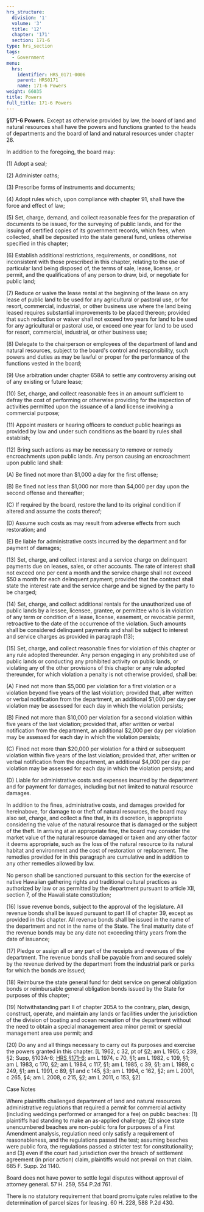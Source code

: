 ```yaml
---
hrs_structure:
  division: '1'
  volume: '3'
  title: '12'
  chapter: '171'
  section: 171-6
type: hrs_section
tags:
  - Government
menu:
  hrs:
    identifier: HRS_0171-0006
    parent: HRS0171
    name: 171-6 Powers
weight: 66035
title: Powers
full_title: 171-6 Powers
---
```

**§171-6 Powers.** Except as otherwise provided by law, the board of land and natural resources shall have the powers and functions granted to the heads of departments and the board of land and natural resources under chapter 26.

In addition to the foregoing, the board may:

(1) Adopt a seal;

(2) Administer oaths;

(3) Prescribe forms of instruments and documents;

(4) Adopt rules which, upon compliance with chapter 91, shall have the force and effect of law;

(5) Set, charge, demand, and collect reasonable fees for the preparation of documents to be issued, for the surveying of public lands, and for the issuing of certified copies of its government records, which fees, when collected, shall be deposited into the state general fund, unless otherwise specified in this chapter;

(6) Establish additional restrictions, requirements, or conditions, not inconsistent with those prescribed in this chapter, relating to the use of particular land being disposed of, the terms of sale, lease, license, or permit, and the qualifications of any person to draw, bid, or negotiate for public land;

(7) Reduce or waive the lease rental at the beginning of the lease on any lease of public land to be used for any agricultural or pastoral use, or for resort, commercial, industrial, or other business use where the land being leased requires substantial improvements to be placed thereon; provided that such reduction or waiver shall not exceed two years for land to be used for any agricultural or pastoral use, or exceed one year for land to be used for resort, commercial, industrial, or other business use;

(8) Delegate to the chairperson or employees of the department of land and natural resources, subject to the board's control and responsibility, such powers and duties as may be lawful or proper for the performance of the functions vested in the board;

(9) Use arbitration under chapter 658A to settle any controversy arising out of any existing or future lease;

(10) Set, charge, and collect reasonable fees in an amount sufficient to defray the cost of performing or otherwise providing for the inspection of activities permitted upon the issuance of a land license involving a commercial purpose;

(11) Appoint masters or hearing officers to conduct public hearings as provided by law and under such conditions as the board by rules shall establish;

(12) Bring such actions as may be necessary to remove or remedy encroachments upon public lands. Any person causing an encroachment upon public land shall:

(A) Be fined not more than $1,000 a day for the first offense;

(B) Be fined not less than $1,000 nor more than $4,000 per day upon the second offense and thereafter;

(C) If required by the board, restore the land to its original condition if altered and assume the costs thereof;

(D) Assume such costs as may result from adverse effects from such restoration; and

(E) Be liable for administrative costs incurred by the department and for payment of damages;

(13) Set, charge, and collect interest and a service charge on delinquent payments due on leases, sales, or other accounts. The rate of interest shall not exceed one per cent a month and the service charge shall not exceed $50 a month for each delinquent payment; provided that the contract shall state the interest rate and the service charge and be signed by the party to be charged;

(14) Set, charge, and collect additional rentals for the unauthorized use of public lands by a lessee, licensee, grantee, or permittee who is in violation of any term or condition of a lease, license, easement, or revocable permit, retroactive to the date of the occurrence of the violation. Such amounts shall be considered delinquent payments and shall be subject to interest and service charges as provided in paragraph (13);

(15) Set, charge, and collect reasonable fines for violation of this chapter or any rule adopted thereunder. Any person engaging in any prohibited use of public lands or conducting any prohibited activity on public lands, or violating any of the other provisions of this chapter or any rule adopted thereunder, for which violation a penalty is not otherwise provided, shall be:

(A) Fined not more than $5,000 per violation for a first violation or a violation beyond five years of the last violation; provided that, after written or verbal notification from the department, an additional $1,000 per day per violation may be assessed for each day in which the violation persists;

(B) Fined not more than $10,000 per violation for a second violation within five years of the last violation; provided that, after written or verbal notification from the department, an additional $2,000 per day per violation may be assessed for each day in which the violation persists;

(C) Fined not more than $20,000 per violation for a third or subsequent violation within five years of the last violation; provided that, after written or verbal notification from the department, an additional $4,000 per day per violation may be assessed for each day in which the violation persists; and

(D) Liable for administrative costs and expenses incurred by the department and for payment for damages, including but not limited to natural resource damages.

In addition to the fines, administrative costs, and damages provided for hereinabove, for damage to or theft of natural resources, the board may also set, charge, and collect a fine that, in its discretion, is appropriate considering the value of the natural resource that is damaged or the subject of the theft. In arriving at an appropriate fine, the board may consider the market value of the natural resource damaged or taken and any other factor it deems appropriate, such as the loss of the natural resource to its natural habitat and environment and the cost of restoration or replacement. The remedies provided for in this paragraph are cumulative and in addition to any other remedies allowed by law.

No person shall be sanctioned pursuant to this section for the exercise of native Hawaiian gathering rights and traditional cultural practices as authorized by law or as permitted by the department pursuant to article XII, section 7, of the Hawaii state constitution;

(16) Issue revenue bonds, subject to the approval of the legislature. All revenue bonds shall be issued pursuant to part III of chapter 39, except as provided in this chapter. All revenue bonds shall be issued in the name of the department and not in the name of the State. The final maturity date of the revenue bonds may be any date not exceeding thirty years from the date of issuance;

(17) Pledge or assign all or any part of the receipts and revenues of the department. The revenue bonds shall be payable from and secured solely by the revenue derived by the department from the industrial park or parks for which the bonds are issued;

(18) Reimburse the state general fund for debt service on general obligation bonds or reimbursable general obligation bonds issued by the State for purposes of this chapter;

(19) Notwithstanding part II of chapter 205A to the contrary, plan, design, construct, operate, and maintain any lands or facilities under the jurisdiction of the division of boating and ocean recreation of the department without the need to obtain a special management area minor permit or special management area use permit; and

(20) Do any and all things necessary to carry out its purposes and exercise the powers granted in this chapter. [L 1962, c 32, pt of §2; am L 1965, c 239, §2; Supp, §103A-6; [HRS §171-6](/title-12/chapter-171/section-171-6/); am L 1974, c 70, §1; am L 1982, c 109, §1; am L 1983, c 170, §2; am L 1984, c 117, §1; am L 1985, c 39, §1; am L 1989, c 249, §1; am L 1991, c 89, §1 and c 145, §3; am L 1994, c 162, §2; am L 2001, c 265, §4; am L 2008, c 215, §2; am L 2011, c 153, §2]

Case Notes

Where plaintiffs challenged department of land and natural resources administrative regulations that required a permit for commercial activity (including weddings performed or arranged for a fee) on public beaches: (1) plaintiffs had standing to make an as-applied challenge; (2) since state unencumbered beaches are non-public fora for purposes of a First Amendment analysis, regulation need only satisfy a requirement of reasonableness, and the regulations passed the test; assuming beaches were public fora, the regulations passed a stricter test for constitutionality; and (3) even if the court had jurisdiction over the breach of settlement agreement (in prior action) claim, plaintiffs would not prevail on that claim. 685 F. Supp. 2d 1140.

Board does not have power to settle legal disputes without approval of attorney general. 57 H. 259, 554 P.2d 761.

There is no statutory requirement that board promulgate rules relative to the determination of parcel sizes for leasing. 60 H. 228, 588 P.2d 430.